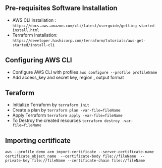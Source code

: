 ## Pre-requisites Software Installation
- AWS CLI installation : `https://docs.aws.amazon.com/cli/latest/userguide/getting-started-install.html`
- Terraform Installation: `https://developer.hashicorp.com/terraform/tutorials/aws-get-started/install-cli`

## Configuring AWS CLI
- Configure AWS CLI with profiles `aws configure --profile profileName`
- Add access_key and secret key,  region , output format
  
## Teraform
- Initialize Terraform by `terraform init`
- Create a plan by  `terraform plan -var-file=fileName`
- Apply Terraform `terraform apply -var-file=fileName` 
- To Destroy the created resources `terraform destroy -var-file=fileName`

## Importing certificate 
`aws --profile demo acm import-certificate --server-certificate-name certificate_object_name  --certificate-body file://fileName  --private-key file://fileName --certificate-chain file://fileName`